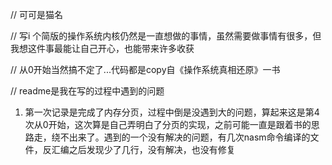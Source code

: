 // 可可是猫名

// 写i 个简版的操作系统内核仍然是一直想做的事情，虽然需要做事情有很多，但我想这件事最能让自己开心，也能带来许多收获

// 从0开始当然搞不定了...代码都是copy自《操作系统真相还原》一书

// readme是我在写的过程中遇到的问题

1. 第一次记录是完成了内存分页，过程中倒是没遇到大的问题，算起来这是第4次从0开始，这次算是自己弄明白了分页的实现，之前可能一直是跟着书的思路走，绕不出来了。遇到的一个没有解决的问题，有几次nasm命令编译的文件，反汇编之后发现少了几行，没有解决，也没有修复
